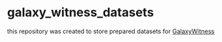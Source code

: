 # galaxy_witness_datasets

this repository was created to store prepared datasets for [GalaxyWitness](https://github.com/davidosx/GalaxyWitness)
